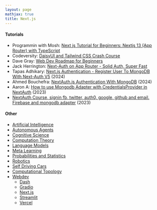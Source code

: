 ```yaml
---
layout: page
mathjax: true
title: Next.js
---
```


#### Tutorials
* Programmin with Mosh: [Next js Tutorial for Beginners: Nextjs 13 (App Router) with TypeScript](https://www.youtube.com/watch?v=ZVnjOPwW4ZA)
* Codeversity: [DaisyUI and Tailwind CSS Crash Course](https://www.youtube.com/watch?v=th8OswsAq6Q)
* Dave Gray: [Web Dev Roadmap for Beginners](https://courses.davegray.codes/)
* Jack Herrington: [Next-Auth on App Router - Solid Auth, Super Fast](https://www.youtube.com/watch?v=md65iBX5Gxg)
* Tapas Adhikary: [Next.js Authentication - Register User To MongoDB With Next-Auth V5](https://www.youtube.com/watch?v=5kmZAqc2Jeg) (2024)
* Ahmed Bouchefra: [NextAuth.js Authentication With MongoDB](https://www.mongodb.com/developer/languages/typescript/nextauthjs-authentication-mongodb/) (2024)
* Aaron A: [How to use Mongodb Adapter with CredentialsProvider in NextAuth](https://dev.to/aaronaira/how-to-use-mongodb-adapter-with-credentialsprovider-in-nextauth-48hh) (2023)
* [NextAuth Course, signin fb, twitter, auth0, google, github and email. Firebase and mongodb adapter](https://www.youtube.com/watch?v=uLjS5DVgSvc) (2023)

#### Other
* [Artificial Intelligence](/artificial_intelligence)
* [Autonomous Agents](/autonomous_agents)
* [Cognitive Science](/cognitive_science)
* [Computation Theory](/computation_theory)
* [Language Models](/language_models)
* [Meta Learning](/meta_learning)
* [Probabilities and Statistics](/probabilities_and_statistics)
* [Robotics](/robotics)
* [Self Driving Cars](/self_driving_cars)
* [Computational Topology](/computational_topology)
* [Webdev](/webdev)
  * [Dash](/webdev/dash)
  * [Gradio](/webdev/gradio)
  * [Next.js](/webdev/next_js)
  * [Streamlit](/webdev/streamlit)
  * [Vercel](/webdev/vercel)
